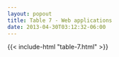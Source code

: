 ```yaml
---
layout: popout
title: Table 7 - Web applications
date: 2013-04-30T03:12:32-06:00
---
```


{{< include-html "table-7.html" >}}

